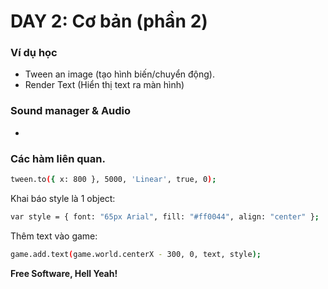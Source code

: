 # DAY 2: Cơ bản (phần 2) 

### Ví dụ học
* Tween an image (tạo hình biến/chuyển động).
* Render Text (Hiển thị text ra màn hình)

### Sound manager & Audio
* 

### Các hàm liên quan.
```sh
tween.to({ x: 800 }, 5000, 'Linear', true, 0);
```

Khai báo style là 1 object:
```sh
var style = { font: "65px Arial", fill: "#ff0044", align: "center" };
```

Thêm text vào game:
```sh
game.add.text(game.world.centerX - 300, 0, text, style);
```


**Free Software, Hell Yeah!**

[//]: # (These are reference links used in the body of this note and get stripped out when the markdown processor does its job. There is no need to format nicely because it shouldn't be seen. Thanks)
